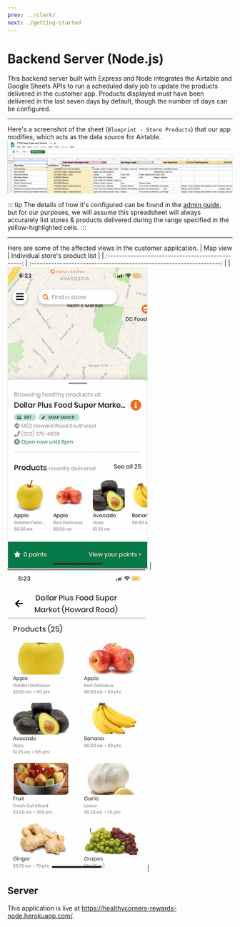 ```yaml
---
prev: ../clerk/
next: ./getting-started
---
```


# Backend Server (Node.js)

This backend server built with Express and Node integrates the Airtable and Google Sheets APIs to run a scheduled daily job to update the products delivered in the customer app. Products displayed must have been delivered in the last seven days by default, though the number of days can be configured.

---

Here's a screenshot of the sheet (`Blueprint - Store Products`) that our app modifies, which acts as the data source for Airtable.
![Google Sheet - Blueprint sheet](./assets/google-sheet.png)

::: tip
The details of how it's configured can be found in the [admin guide](../admin/#google-sheets), but for our purposes, we will assume this spreadsheet will always accurately list stores & products delivered during the range specified in the yellow-highlighted cells.
:::

---

Here are some of the affected views in the customer application.
| Map view | Individual store's product list |
| :------------------------------------------------: | :------------------------------------------------------------------: |
| ![Customer App: map view](./assets/store-map-view.png) | ![Customer App: a store's product list](./assets/store-product-list.png) |

## Server

This application is live at <https://healthycorners-rewards-node.herokuapp.com/>.
